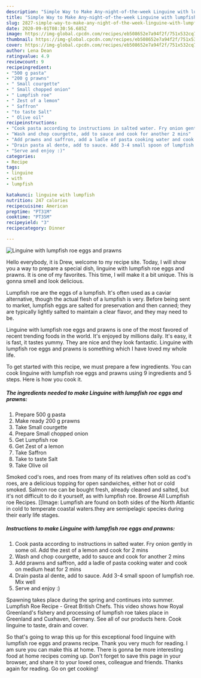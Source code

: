 ```yaml
---
description: "Simple Way to Make Any-night-of-the-week Linguine with lumpfish roe eggs and prawns"
title: "Simple Way to Make Any-night-of-the-week Linguine with lumpfish roe eggs and prawns"
slug: 2827-simple-way-to-make-any-night-of-the-week-linguine-with-lumpfish-roe-eggs-and-prawns
date: 2020-09-01T08:30:56.685Z
image: https://img-global.cpcdn.com/recipes/eb508652e7a94f2f/751x532cq70/linguine-with-lumpfish-roe-eggs-and-prawns-recipe-main-photo.jpg
thumbnail: https://img-global.cpcdn.com/recipes/eb508652e7a94f2f/751x532cq70/linguine-with-lumpfish-roe-eggs-and-prawns-recipe-main-photo.jpg
cover: https://img-global.cpcdn.com/recipes/eb508652e7a94f2f/751x532cq70/linguine-with-lumpfish-roe-eggs-and-prawns-recipe-main-photo.jpg
author: Lena Dean
ratingvalue: 4.9
reviewcount: 9
recipeingredient:
- "500 g pasta"
- "200 g prawns"
- " Small courgette"
- " Small chopped onion"
- " Lumpfish roe"
- " Zest of a lemon"
- " Saffron"
- "to taste Salt"
- " Olive oil"
recipeinstructions:
- "Cook pasta according to instructions in salted water. Fry onion gently in some oil. Add the zest of a lemon and cook for 2 mins"
- "Wash and chop courgette, add to sauce and cook for another 2 mins"
- "Add prawns and saffron, add a ladle of pasta cooking water and cook on medium heat for 2 mins"
- "Drain pasta al dente, add to sauce. Add 3-4 small spoon of lumpfish roe. Mix well"
- "Serve and enjoy :)"
categories:
- Recipe
tags:
- linguine
- with
- lumpfish

katakunci: linguine with lumpfish 
nutrition: 247 calories
recipecuisine: American
preptime: "PT31M"
cooktime: "PT35M"
recipeyield: "3"
recipecategory: Dinner

---
```



![Linguine with lumpfish roe eggs and prawns](https://img-global.cpcdn.com/recipes/eb508652e7a94f2f/751x532cq70/linguine-with-lumpfish-roe-eggs-and-prawns-recipe-main-photo.jpg)

Hello everybody, it is Drew, welcome to my recipe site. Today, I will show you a way to prepare a special dish, linguine with lumpfish roe eggs and prawns. It is one of my favorites. This time, I will make it a bit unique. This is gonna smell and look delicious.

Lumpfish roe are the eggs of a lumpfish. It&#39;s often used as a caviar alternative, though the actual flesh of a lumpfish is very. Before being sent to market, lumpfish eggs are salted for preservation and then canned; they are typically lightly salted to maintain a clear flavor, and they may need to be.

Linguine with lumpfish roe eggs and prawns is one of the most favored of recent trending foods in the world. It's enjoyed by millions daily. It's easy, it is fast, it tastes yummy. They are nice and they look fantastic. Linguine with lumpfish roe eggs and prawns is something which I have loved my whole life.


To get started with this recipe, we must prepare a few ingredients. You can cook linguine with lumpfish roe eggs and prawns using 9 ingredients and 5 steps. Here is how you cook it.

<!--inarticleads1-->

##### The ingredients needed to make Linguine with lumpfish roe eggs and prawns:

1. Prepare 500 g pasta
1. Make ready 200 g prawns
1. Take  Small courgette
1. Prepare  Small chopped onion
1. Get  Lumpfish roe
1. Get  Zest of a lemon
1. Take  Saffron
1. Take to taste Salt
1. Take  Olive oil


Smoked cod&#39;s roes, and roes from many of its relatives often sold as cod&#39;s roes, are a delicious topping for open sandwiches, either hot or cold smoked. Salmon roe can be bought fresh, already cleaned and salted, but it&#39;s not difficult to do it yourself, as with lumpfish roe. Browse All Lumpfish roe Recipes. [[Image: Lumpfish are found on both sides of the North Atlantic in cold to temperate coastal waters.they are semipelagic species during their early life stages. 

<!--inarticleads2-->

##### Instructions to make Linguine with lumpfish roe eggs and prawns:

1. Cook pasta according to instructions in salted water. Fry onion gently in some oil. Add the zest of a lemon and cook for 2 mins
1. Wash and chop courgette, add to sauce and cook for another 2 mins
1. Add prawns and saffron, add a ladle of pasta cooking water and cook on medium heat for 2 mins
1. Drain pasta al dente, add to sauce. Add 3-4 small spoon of lumpfish roe. Mix well
1. Serve and enjoy :)


Spawning takes place during the spring and continues into summer. Lumpfish Roe Recipe - Great British Chefs. This video shows how Royal Greenland&#39;s fishery and processing of lumpfish roe takes place in Greenland and Cuxhaven, Germany. See all of our products here. Cook linguine to taste, drain and cover. 

So that's going to wrap this up for this exceptional food linguine with lumpfish roe eggs and prawns recipe. Thank you very much for reading. I am sure you can make this at home. There is gonna be more interesting food at home recipes coming up. Don't forget to save this page in your browser, and share it to your loved ones, colleague and friends. Thanks again for reading. Go on get cooking!
